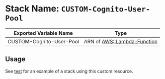 # Stack Name: `CUSTOM-Cognito-User-Pool`

| Exported Variable Name | Type |
| ---------------------- | ---- |
| CUSTOM-Cognito-User-Pool | ARN of [AWS::Lambda::Function](https://docs.aws.amazon.com/AWSCloudFormation/latest/UserGuide/aws-resource-lambda-function.html) |

## Usage

See [test](test/) for an example of a stack using this custom resource.
